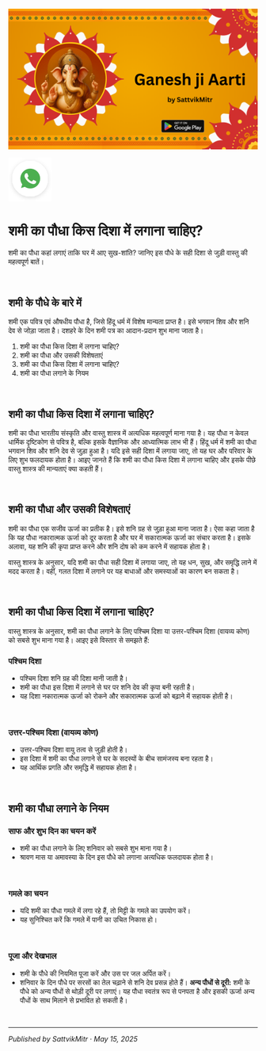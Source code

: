 <!-- Banner SVG -->
![Banner](https://raw.githubusercontent.com/anandwana001/content-repo/refs/heads/main/aarti/ganesh/ganesh_ji_aarti_banner.png)

<!-- Share & WhatsApp icons as SVG -->
<a href="https://api.whatsapp.com/send?text=Check%20out%20this%20article%20in%20the%20Hanuman%20Chalisa%20app%3A%20https%3A%2F%2Fwww.sattvikmitr.com%2Farticles%3FcontentUrl%3Dhttps%253A%252F%252Fraw.githubusercontent.com%252Fanandwana001%252Fcontent-repo%252Frefs%252Fheads%252Fmain%252Faarti%252Fganesh%252Fganesh_aarti_english.md%26title%3DGanesh%2520Aarti">
  <img src="https://raw.githubusercontent.com/anandwana001/content-repo/refs/heads/main/assets/ic_wtsapp_share_rounded.svg" alt="WhatsApp"/>
</a>

<br>

# शमी का पौधा किस दिशा में लगाना चाहिए?
शमी का पौधा कहां लगाएं ताकि घर में आए सुख-शांति? जानिए इस पौधे के सही दिशा से जुड़ी वास्तु की महत्वपूर्ण बातें।

<br>

## शमी के पौधे के बारे में
शमी एक पवित्र एवं औषधीय पौधा है, जिसे हिंदू धर्म में विशेष मान्यता प्राप्त है। इसे भगवान शिव और शनि देव से जोड़ा जाता है। दशहरे के दिन शमी पत्र का आदान-प्रदान शुभ माना जाता है।

1. शमी का पौधा किस दिशा में लगाना चाहिए?
2. शमी का पौधा और उसकी विशेषताएं
3. शमी का पौधा किस दिशा में लगाना चाहिए?
4. शमी का पौधा लगाने के नियम

<br>

## शमी का पौधा किस दिशा में लगाना चाहिए?
शमी का पौधा भारतीय संस्कृति और वास्तु शास्त्र में अत्यधिक महत्वपूर्ण माना गया है। यह पौधा न केवल धार्मिक दृष्टिकोण से पवित्र है, बल्कि इसके वैज्ञानिक और आध्यात्मिक लाभ भी हैं। हिंदू धर्म में शमी का पौधा भगवान शिव और शनि देव से जुड़ा हुआ है। यदि इसे सही दिशा में लगाया जाए, तो यह घर और परिवार के लिए शुभ फलदायक होता है। आइए जानते हैं कि शमी का पौधा किस दिशा में लगाना चाहिए और इसके पीछे वास्तु शास्त्र की मान्यताएं क्या कहती हैं।

<br>

## शमी का पौधा और उसकी विशेषताएं
शमी का पौधा एक सजीव ऊर्जा का प्रतीक है। इसे शनि ग्रह से जुड़ा हुआ माना जाता है। ऐसा कहा जाता है कि यह पौधा नकारात्मक ऊर्जा को दूर करता है और घर में सकारात्मक ऊर्जा का संचार करता है। इसके अलावा, यह शनि की कृपा प्राप्त करने और शनि दोष को कम करने में सहायक होता है।

वास्तु शास्त्र के अनुसार, यदि शमी का पौधा सही दिशा में लगाया जाए, तो यह धन, सुख, और समृद्धि लाने में मदद करता है। वहीं, गलत दिशा में लगाने पर यह बाधाओं और समस्याओं का कारण बन सकता है।

<br>

## शमी का पौधा किस दिशा में लगाना चाहिए?
वास्तु शास्त्र के अनुसार, शमी का पौधा लगाने के लिए पश्चिम दिशा या उत्तर-पश्चिम दिशा (वायव्य कोण) को सबसे शुभ माना गया है। आइए इसे विस्तार से समझते हैं:

### पश्चिम दिशा
- पश्चिम दिशा शनि ग्रह की दिशा मानी जाती है।
- शमी का पौधा इस दिशा में लगाने से घर पर शनि देव की कृपा बनी रहती है।
- यह दिशा नकारात्मक ऊर्जा को रोकने और सकारात्मक ऊर्जा को बढ़ाने में सहायक होती है।

<br>

### उत्तर-पश्चिम दिशा (वायव्य कोण)
- उत्तर-पश्चिम दिशा वायु तत्व से जुड़ी होती है।
- इस दिशा में शमी का पौधा लगाने से घर के सदस्यों के बीच सामंजस्य बना रहता है।
- यह आर्थिक प्रगति और समृद्धि में सहायक होता है।

<br>

## शमी का पौधा लगाने के नियम
### साफ और शुभ दिन का चयन करें
- शमी का पौधा लगाने के लिए शनिवार को सबसे शुभ माना गया है।
- श्रावण मास या अमावस्या के दिन इस पौधे को लगाना अत्यधिक फलदायक होता है।

<br>

### गमले का चयन
- यदि शमी का पौधा गमले में लगा रहे हैं, तो मिट्टी के गमले का उपयोग करें।
- यह सुनिश्चित करें कि गमले में पानी का उचित निकास हो।

<br>

### पूजा और देखभाल
- शमी के पौधे की नियमित पूजा करें और उस पर जल अर्पित करें।
- शनिवार के दिन पौधे पर सरसों का तेल चढ़ाने से शनि देव प्रसन्न होते हैं।
**अन्य पौधों से दूरी:** शमी के पौधे को अन्य पौधों से थोड़ी दूरी पर लगाएं। यह पौधा स्वतंत्र रूप से पनपता है और इसकी ऊर्जा अन्य पौधों के साथ मिलाने से प्रभावित हो सकती है।

<br>

---

*Published by SattvikMitr · May 15, 2025*
